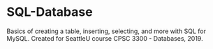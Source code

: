 # SQL-Database
Basics of creating a table, inserting, selecting, and more with SQL for MySQL. Created for SeattleU course CPSC 3300 - Databases, 2019.
